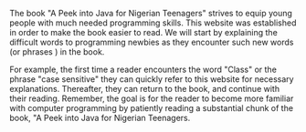 
The book "A Peek into Java for Nigerian Teenagers" strives to equip young people with much needed programming skills. This website was established in order to make the book easier to read. We will start by explaining the difficult words to programming newbies as they encounter such new words (or phrases ) in the book.

For example, the first time a reader encounters the word "Class" or the phrase "case sensitive" they can quickly refer to this website for necessary explanations. Thereafter, they can return to the book, and continue with their reading. Remember, the goal is for the reader to become more familiar with computer programming by patiently reading a substantial chunk of the book, "A Peek into Java for Nigerian Teenagers.

